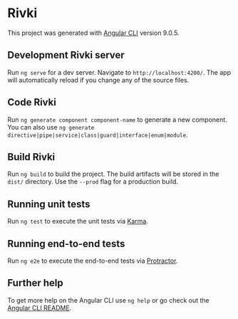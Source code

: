 # Rivki

This project was generated with [Angular CLI](https://github.com/angular/angular-cli) version 9.0.5.

## Development Rivki server 

Run `ng serve` for a dev server. Navigate to `http://localhost:4200/`. The app will automatically reload if you change any of the source files.

## Code Rivki

Run `ng generate component component-name` to generate a new component. You can also use `ng generate directive|pipe|service|class|guard|interface|enum|module`.

## Build Rivki

Run `ng build` to build the project. The build artifacts will be stored in the `dist/` directory. Use the `--prod` flag for a production build.

## Running unit tests

Run `ng test` to execute the unit tests via [Karma](https://karma-runner.github.io).

## Running end-to-end tests

Run `ng e2e` to execute the end-to-end tests via [Protractor](http://www.protractortest.org/).

## Further help

To get more help on the Angular CLI use `ng help` or go check out the [Angular CLI README](https://github.com/angular/angular-cli/blob/master/README.md).
